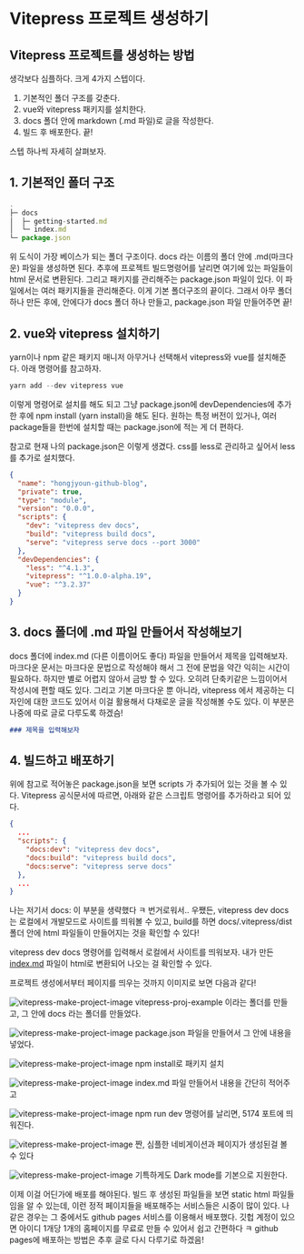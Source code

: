 # Vitepress 프로젝트 생성하기

## Vitepress 프로젝트를 생성하는 방법
생각보다 심플하다. 크게 4가지 스텝이다.

1. 기본적인 폴더 구조를 갖춘다.
2. vue와 vitepress 패키지를 설치한다.
3. docs 폴더 안에 markdown (.md 파일)로 글을 작성한다.
4. 빌드 후 배포한다. 끝!

스텝 하나씩 자세히 살펴보자.

## 1. 기본적인 폴더 구조

```jsx
.
├─ docs
│  ├─ getting-started.md
│  └─ index.md
└─ package.json
```

위 도식이 가장 베이스가 되는 폴더 구조이다. docs 라는 이름의 폴더 안에 .md(마크다운) 파일을 생성하면 된다. 추후에 프로젝트 빌드명령어를 날리면 여기에 있는 파일들이 html 문서로 변환된다. 그리고 패키지를 관리해주는 package.json 파일이 있다. 이 파일에서는 여러 패키지들을 관리해준다. 이게 기본 폴더구조의 끝이다. 그래서 아무 폴더 하나 만든 후에, 안에다가 docs 폴더 하나 만들고, package.json 파일 만들어주면 끝!

## 2. vue와 vitepress 설치하기

yarn이나 npm 같은 패키지 매니저 아무거나 선택해서 vitepress와 vue를 설치해준다. 아래 명령어를 참고하자. 

```jsx
yarn add --dev vitepress vue
```

이렇게 명령어로 설치를 해도 되고 그냥 package.json에 devDependencies에 추가한 후에 npm install (yarn install)을 해도 된다. 원하는 특정 버전이 있거나, 여러 package들을 한번에 설치할 때는 package.json에 적는 게 더 편하다.

참고로 현재 나의 package.json은 이렇게 생겼다. css를 less로 관리하고 싶어서 less를 추가로 설치했다.

```json
{
  "name": "hongjyoun-github-blog",
  "private": true,
  "type": "module",
  "version": "0.0.0",
  "scripts": {
    "dev": "vitepress dev docs",
    "build": "vitepress build docs",
    "serve": "vitepress serve docs --port 3000"
  },
  "devDependencies": {
    "less": "^4.1.3",
    "vitepress": "^1.0.0-alpha.19",
    "vue": "^3.2.37"
  }
}
```

## 3. docs 폴더에 .md 파일 만들어서 작성해보기

docs 폴더에 index.md (다른 이름이어도 좋다) 파일을 만들어서 제목을 입력해보자. 마크다운 문서는 마크다운 문법으로 작성해야 해서 그 전에 문법을 약간 익히는 시간이 필요하다. 하지만 별로 어렵지 않아서 금방 할 수 있다. 오히려 단축키같은 느낌이어서 작성시에 편할 때도 있다. 그리고 기본 마크다운 뿐 아니라, vitepress 에서 제공하는 디자인에 대한 코드도 있어서 이걸 활용해서 다채로운 글을 작성해볼 수도 있다. 이 부분은 나중에 따로 글로 다루도록 하겠슴!

```markdown
### 제목을 입력해보자
```

## 4. 빌드하고 배포하기

위에 참고로 적어놓은 package.json을 보면 scripts 가 추가되어 있는 것을 볼 수 있다. Vitepress 공식문서에 따르면, 아래와 같은 스크립트 명령어를 추가하라고 되어 있다.

```json
{
  ...
  "scripts": {
    "docs:dev": "vitepress dev docs",
    "docs:build": "vitepress build docs",
    "docs:serve": "vitepress serve docs"
  },
  ...
}
```

나는 저기서 docs: 이 부분을 생략했다 ㅋ 번거로워서.. 우쨌든, vitepress dev docs 는 로컬에서 개발모드로 사이트를 띄워볼 수 있고, build를 하면 docs/.vitepress/dist 폴더 안에 html 파일들이 만들어지는 것을 확인할 수 있다!


vitepress dev docs 명령어를 입력해서 로컬에서 사이트를 띄워보자. 내가 만든 [index.md](http://index.md) 파일이 html로 변환되어 나오는 걸 확인할 수 있다.

프로젝트 생성에서부터 페이지를 띄우는 것까지 이미지로 보면 다음과 같다!

![vitepress-make-project-image](../public/image/vitepress-1-1.png)
vitepress-proj-example 이라는 폴더를 만들고, 그 안에 docs 라는 폴더를 만들었다.

![vitepress-make-project-image](../public/image/vitepress-1-2.png)
package.json 파일을 만들어서 그 안에 내용을 넣었다.

![vitepress-make-project-image](../public/image/vitepress-1-4.png)
npm install로 패키지 설치

![vitepress-make-project-image](../public/image/vitepress-1-3.png)
index.md 파일 만들어서 내용을 간단히 적어주고

![vitepress-make-project-image](../public/image/vitepress-1-5.png)
npm run dev 명령어를 날리면, 5174 포트에 띄워진다.

![vitepress-make-project-image](../public/image/vitepress-1-6.png)
짠, 심플한 네비게이션과 페이지가 생성된걸 볼 수 있다

![vitepress-make-project-image](../public/image/vitepress-1-7.png)
기특하게도 Dark mode를 기본으로 지원한다.


이제 이걸 어딘가에 배포를 해야된다. 빌드 후 생성된 파일들을 보면 static html 파일들임을 알 수 있는데, 이런 정적 페이지들을 배포해주는 서비스들은 시중이 많이 있다. 나같은 경우는 그 중에서도 github pages 서비스를 이용해서 배포했다. 깃헙 계정이 있으면 아이디 1개당 1개의 홈페이지를 무료로 만들 수 있어서 쉽고 간편하다 ㅋ github pages에 배포하는 방법은 추후 글로 다시 다루기로 하겠음!